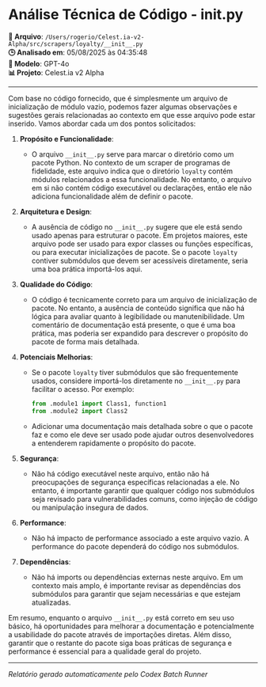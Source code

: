 # Análise Técnica de Código - __init__.py

**📁 Arquivo**: `/Users/rogerio/Celest.ia-v2-Alpha/src/scrapers/loyalty/__init__.py`  
**🕒 Analisado em**: 05/08/2025 às 04:35:48  
**🤖 Modelo**: GPT-4o  
**📊 Projeto**: Celest.ia v2 Alpha  

---

Com base no código fornecido, que é simplesmente um arquivo de inicialização de módulo vazio, podemos fazer algumas observações e sugestões gerais relacionadas ao contexto em que esse arquivo pode estar inserido. Vamos abordar cada um dos pontos solicitados:

1. **Propósito e Funcionalidade**:
   - O arquivo `__init__.py` serve para marcar o diretório como um pacote Python. No contexto de um scraper de programas de fidelidade, este arquivo indica que o diretório `loyalty` contém módulos relacionados a essa funcionalidade. No entanto, o arquivo em si não contém código executável ou declarações, então ele não adiciona funcionalidade além de definir o pacote.

2. **Arquitetura e Design**:
   - A ausência de código no `__init__.py` sugere que ele está sendo usado apenas para estruturar o pacote. Em projetos maiores, este arquivo pode ser usado para expor classes ou funções específicas, ou para executar inicializações de pacote. Se o pacote `loyalty` contiver submódulos que devem ser acessíveis diretamente, seria uma boa prática importá-los aqui.

3. **Qualidade do Código**:
   - O código é tecnicamente correto para um arquivo de inicialização de pacote. No entanto, a ausência de conteúdo significa que não há lógica para avaliar quanto à legibilidade ou manutenibilidade. Um comentário de documentação está presente, o que é uma boa prática, mas poderia ser expandido para descrever o propósito do pacote de forma mais detalhada.

4. **Potenciais Melhorias**:
   - Se o pacote `loyalty` tiver submódulos que são frequentemente usados, considere importá-los diretamente no `__init__.py` para facilitar o acesso. Por exemplo:
     ```python
     from .module1 import Class1, function1
     from .module2 import Class2
     ```
   - Adicionar uma documentação mais detalhada sobre o que o pacote faz e como ele deve ser usado pode ajudar outros desenvolvedores a entenderem rapidamente o propósito do pacote.

5. **Segurança**:
   - Não há código executável neste arquivo, então não há preocupações de segurança específicas relacionadas a ele. No entanto, é importante garantir que qualquer código nos submódulos seja revisado para vulnerabilidades comuns, como injeção de código ou manipulação insegura de dados.

6. **Performance**:
   - Não há impacto de performance associado a este arquivo vazio. A performance do pacote dependerá do código nos submódulos.

7. **Dependências**:
   - Não há imports ou dependências externas neste arquivo. Em um contexto mais amplo, é importante revisar as dependências dos submódulos para garantir que sejam necessárias e que estejam atualizadas.

Em resumo, enquanto o arquivo `__init__.py` está correto em seu uso básico, há oportunidades para melhorar a documentação e potencialmente a usabilidade do pacote através de importações diretas. Além disso, garantir que o restante do pacote siga boas práticas de segurança e performance é essencial para a qualidade geral do projeto.

---

*Relatório gerado automaticamente pelo Codex Batch Runner*
